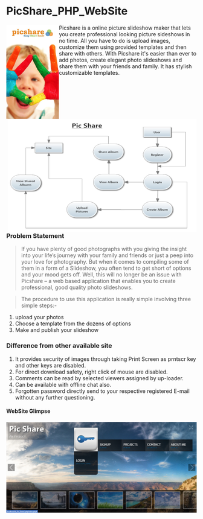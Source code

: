 # PicShare_PHP_WebSite 
<img src="./Report/Cover Pic.jpg" alt="Cover" height="250px" align="left"/>
Picshare is a online picture slideshow maker that lets you create professional looking picture sideshows in no time. All you have to do is upload images, customize them using provided templates and then share with others. With Picshare it's easier than ever to add photos, create elegant photo slideshows and share them with your friends and family. It has stylish customizable templates.

<img src="./Report/DFD.png" alt="Data Flow Diagram" height="300px" width="500px" align="right"/>

<br/>
<br/>
<br/>
<br/>
<br/>
<br/>

### Problem Statement
> If you have plenty of good photographs with you giving the insight into your life’s journey with your family and friends or just a peep into your love for photography. 
> But when it comes to compiling some of them in a form of a Slideshow, you often tend to get short of options and your mood gets off.
> Well, this will no longer be an issue with Picshare – a web based application that enables you to create professional, good quality photo slideshows.

> The procedure to use this application is really simple involving three simple steps:-
1. upload your photos 
2. Choose a template from the dozens of options 
3. Make and publish your slideshow 


### Difference from other available site
1. It provides security of images through taking Print Screen as prntscr key and other keys are disabled.
2. For direct download safety, right click of mouse are disabled.
3. Comments can be read by selected viewers assigned by up-loader.
4. Can be available with offline chat also.
5. Forgotten password directly send to your respective registered     E-mail without any further questioning.




#### WebSite Glimpse
<img src="./Report/Demo.gif" alt="Website Glimpse Gif" align="center"/>
